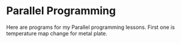 Parallel Programming
===================

Here are programs for my Parallel programming lessons. 
First one is temperature map change for metal plate.
